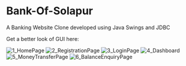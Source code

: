 # Bank-Of-Solapur
A Banking Website Clone developed using Java Swings and JDBC

Get a better look of GUI here:

![1_HomePage](https://user-images.githubusercontent.com/63896859/194604793-6511f4e7-c898-43dd-9758-4c615b50d2ce.jpg)
![2_RegistrationPage](https://user-images.githubusercontent.com/63896859/194604800-fdf3aeb2-ca87-49f9-8e4f-4fbe35fec327.jpg)
![3_LoginPage](https://user-images.githubusercontent.com/63896859/194604809-8e4fbcab-11d2-4fa8-8c82-7fd0d39dbf29.jpg)
![4_Dashboard](https://user-images.githubusercontent.com/63896859/194605292-495941bb-0615-4181-8c38-be342ccf4994.jpg)
![5_MoneyTransferPage](https://user-images.githubusercontent.com/63896859/194604832-26326eea-a668-4ca4-aa37-52fb8d7e36fc.jpg)
![6_BalanceEnquiryPage](https://user-images.githubusercontent.com/63896859/194604837-0dfd579f-0f95-45cd-97a1-07c7609f46e4.jpg)

